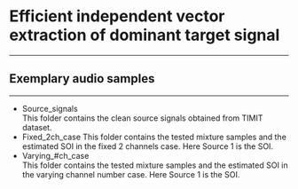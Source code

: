 # Efficient independent vector extraction of dominant target signal
---
## Exemplary audio samples
---
- Source_signals  
This folder contains the clean source signals obtained from TIMIT dataset.
- Fixed_2ch_case 
This folder contains the tested mixture samples and the estimated SOI in the fixed 2 channels case.
Here Source 1 is the SOI.
- Varying_#ch_case  
This folder contains the tested mixture samples and the estimated SOI in the varying channel number case.
Here Source 1 is the SOI.
